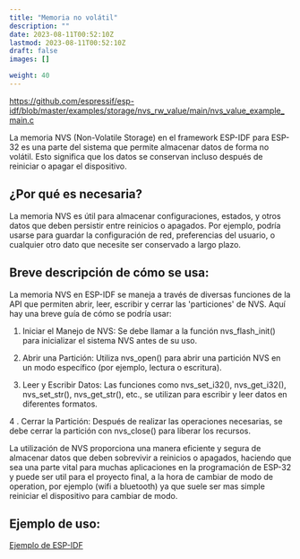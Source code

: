 ```yaml
---
title: "Memoria no volátil"
description: ""
date: 2023-08-11T00:52:10Z
lastmod: 2023-08-11T00:52:10Z
draft: false
images: []

weight: 40
---
```


https://github.com/espressif/esp-idf/blob/master/examples/storage/nvs_rw_value/main/nvs_value_example_main.c

La memoria NVS (Non-Volatile Storage) en el framework ESP-IDF para ESP-32 es una parte del sistema que permite almacenar datos de forma no volátil. Esto significa que los datos se conservan incluso después de reiniciar o apagar el dispositivo.

## ¿Por qué es necesaria?

La memoria NVS es útil para almacenar configuraciones, estados, y otros datos que deben persistir entre reinicios o apagados. Por ejemplo, podría usarse para guardar la configuración de red, preferencias del usuario, o cualquier otro dato que necesite ser conservado a largo plazo.

## Breve descripción de cómo se usa:

La memoria NVS en ESP-IDF se maneja a través de diversas funciones de la API que permiten abrir, leer, escribir y cerrar las 'particiones' de NVS. Aquí hay una breve guía de cómo se podría usar:

1. Iniciar el Manejo de NVS: Se debe llamar a la función nvs_flash_init() para inicializar el sistema NVS antes de su uso.

2. Abrir una Partición: Utiliza nvs_open() para abrir una partición NVS en un modo específico (por ejemplo, lectura o escritura).

3. Leer y Escribir Datos: Las funciones como nvs_set_i32(), nvs_get_i32(), nvs_set_str(), nvs_get_str(), etc., se utilizan para escribir y leer datos en diferentes formatos.

4 . Cerrar la Partición: Después de realizar las operaciones necesarias, se debe cerrar la partición con nvs_close() para liberar los recursos.

La utilización de NVS proporciona una manera eficiente y segura de almacenar datos que deben sobrevivir a reinicios o apagados, haciendo que sea una parte vital para muchas aplicaciones en la programación de ESP-32 y puede ser util para el proyecto final, a la hora de cambiar de modo de operation, por ejemplo (wifi a bluetooth) ya que suele ser mas simple reiniciar el dispositivo para cambiar de modo.

## Ejemplo de uso:

[Ejemplo de ESP-IDF](https://github.com/espressif/esp-idf/blob/master/examples/storage/nvs_rw_value/main/nvs_value_example_main.c)
